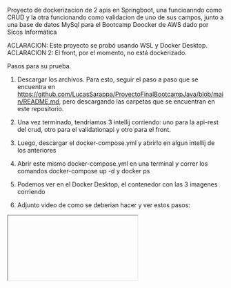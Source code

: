 Proyecto de dockerizacion de 2 apis en Springboot, una funcioanndo como CRUD  y la otra funcionando como validacion de uno de sus campos, junto a una base de datos MySql para el Bootcamp Doocker de AWS dado por Sicos Informática

ACLARACION: Este proyecto se probó usando WSL y Docker Desktop.
ACLARACION 2: El front, por el momento, no está dockerizado.

Pasos para su prueba.

1. Descargar los archivos. Para esto, seguir el paso a paso que se encuentra en https://github.com/LucasSarappa/ProyectoFinalBootcampJava/blob/main/README.md, pero descargando las carpetas que se encuentran en este repositorio.

2. Una vez terminado, tendriamos 3 intellij corriendo: uno para la api-rest del crud, otro para el validationapi y otro para el front.

3. Luego, descargar el docker-compose.yml y abrirlo en algun intellij de los anteriores

4. Abrir este mismo docker-compose.yml en una terminal y correr los comandos docker-compose up -d y docker ps

5. Podemos ver en el Docker Desktop, el contenedor con las 3 imagenes corriendo

6. Adjunto video de como se deberian hacer y ver estos pasos:
<iframe>https://www.youtube.com/watch?v=hWo770pqcns<iframe>

8. 

